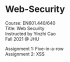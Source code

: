 # Web-Security
Course: EN601.440/640      
Title: Web Security  
Instructed by Yinzhi Cao  
Fall 2021 @ JHU  

Assignment 1: Five-in-a-row  
Assignment 2: XSS  
